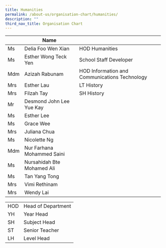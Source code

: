 ```yaml
---
title: Humanities
permalink: /about-us/organisation-chart/humanities/
description: ""
third_nav_title: Organisation Chart
---
```

| | Name | |
| --- | --- | --- |
| Ms  | Delia Foo Wen Xian  | HOD Humanities  |
| Ms | Esther Wong Teck Yen | School Staff Developer |
| Mdm | Azizah Rabunam | HOD Information and Communications Technology |
| Mrs | Esther Lau  | LT History  |
| Mrs | Filzah Tay | SH History |
| Mr  | Desmond John Lee Yue Kay  |   |
| Ms  | Esther Lee  |   |
| Ms | Grace Wee  |   |
| Mrs | Juliana Chua |  |
| Ms | Nicolette Ng  |   |
| Mdm | Nur Farhana Mohammed Saini  |   |
| Ms | Nursahidah Bte Mohamed Ali |   |
| Ms | Tan Yang Tong |   |
| Mrs  | Vimi Rethinam  |   |
| Mrs | Wendy Lai  |

| | |
|---|---|
| HOD | Head of Department |
|  YH | Year Head  |
|  SH | Subject Head  |
|  ST | Senior Teacher  |
|  LH | Level Head  |
